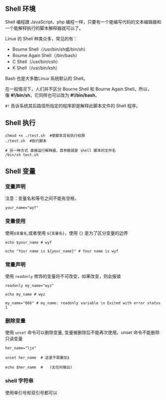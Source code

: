 ## Shell 环境

Shell 编程跟 JavaScript、php 编程一样，只要有一个能编写代码的文本编辑器和一个能解释执行的脚本解释器就可以了。

Linux 的 Shell 种类众多，常见的有：

- Bourne Shell（/usr/bin/sh或/bin/sh）
- Bourne Again Shell（/bin/bash）
- C Shell（/usr/bin/csh）
- K Shell（/usr/bin/ksh）


Bash 也是大多数Linux 系统默认的 Shell。

在一般情况下，人们并不区分 Bourne Shell 和 Bourne Again Shell，所以，像 **#!/bin/sh**，它同样也可以改为 **#!/bin/bash**。

`#!` 告诉系统其后路径所指定的程序即是解释此脚本文件的 Shell 程序。

## Shell 执行

```shell
chmod +x ./test.sh  #使脚本具有执行权限
./test.sh  #执行脚本

# 另一种方式 直接运行解释器，其参数就是 shell 脚本的文件名
/bin/sh test.sh
```

## Shell 变量

### 变量声明

注意：变量名和等号之间不能有空格，

```shell
your_name="wyf"
```

### 变量使用

使用`$变量名`,或者使用 `${变量名}`，使用 `{}` 是为了区分变量的边界

```shell
echo $your_name # wyf

echo "Your name is ${your_name}" # Your name is wyf
```

### 常量声明

使用 `readonly` 修饰的变量将不可改变，如果改变，则会报错

```shell
readonly my_name="wyz"

echo my_name # wyz

my_name="666" # my_name: readonly variable \n Exited with error status 1
```

### 删除变量

使用 `unset` 命令可以删除变量, 变量被删除后不能再次使用。unset 命令不能删除只读变量

```shell
her_name="ljx"  

unset her_name  # 这里不需要加$

echo $her_name  #   (无任何输出)
```

### shell 字符串

使用单引号和双引号都可以
